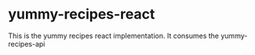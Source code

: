 # yummy-recipes-react

This is the yummy recipes react implementation. It consumes the yummy-recipes-api
